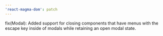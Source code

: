 ```yaml
---
'react-magma-dom': patch
---
```


fix(Modal): Added support for closing components that have menus with the escape key inside of modals while retaining an open modal state.
